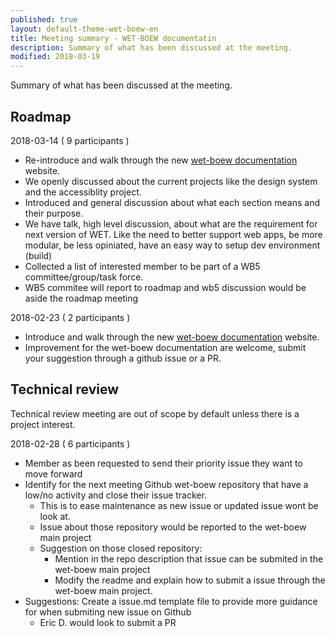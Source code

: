 ```yaml
---
published: true
layout: default-theme-wet-boew-en
title: Meeting summary - WET-BOEW documentatin
description: Summary of what has been discussed at the meeting.
modified: 2018-03-19
---
```


Summary of what has been discussed at the meeting.

## Roadmap

2018-03-14 ( 9 participants )
* Re-introduce and walk through the new [wet-boew documentation](https://wet-boew.github.io/wet-boew-documentation/index-en.html) website.
* We openly discussed about the current projects like the design system and the accessiblity project.
* Introduced and general discussion about what each section means and their purpose.
* We have talk, high level discussion, about what are the requirement for next version of WET. Like the need to better support web apps, be more modular, be less opiniated, have an easy way to setup dev environment (build)
* Collected a list of interested member to be part of a WB5 committee/group/task force.
* WB5 commitee will report to roadmap and wb5 discussion would be aside the roadmap meeting

2018-02-23 ( 2 participants )
* Introduce and walk through the new [wet-boew documentation](https://wet-boew.github.io/wet-boew-documentation/index-en.html) website.
* Improvement for the wet-boew documentation are welcome, submit your suggestion through a github issue or a PR.

## Technical review

Technical review meeting are out of scope by default unless there is a project interest.

2018-02-28 ( 6 participants )
* Member as been requested to send their priority issue they want to move forward
* Identify for the next meeting Github wet-boew repository that have a low/no activity and close their issue tracker.
	* This is to ease maintenance as new issue or updated issue wont be look at.
	* Issue about those repository would be reported to the wet-boew main project
	* Suggestion on those closed repository:
		* Mention in the repo description that issue can be submited in the wet-boew main project
		* Modify the readme and explain how to submit a issue through the wet-boew main project.
* Suggestions: Create a issue.md template file to provide more guidance for when submiting new issue on Github
	* Eric D. would look to submit a PR
 